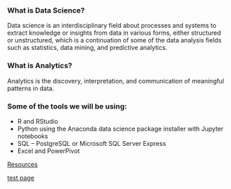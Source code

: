 ### What is Data Science?
Data science is an interdisciplinary field about processes and systems to extract knowledge or insights from data in various forms, either structured or unstructured, which is a continuation of some of the data analysis fields such as statistics, data mining, and predictive analytics.

### What is Analytics?
Analytics is the discovery, interpretation, and communication of meaningful patterns in data.

### Some of the tools we will be using:
* R and RStudio 
* Python using the Anaconda data science package installer with Jupyter notebooks
* SQL – PostgreSQL or Microsoft SQL Server Express
* Excel and PowerPivot

[Resources](https://github.com/budatascienceandanalytics/resources/wiki)

[test page](page.html)
